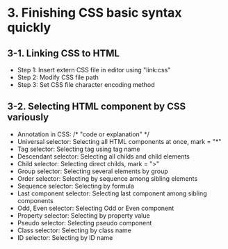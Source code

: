 # 3. Finishing CSS basic syntax quickly  
  
## 3-1. Linking CSS to HTML  
* Step 1: Insert extern CSS file in editor using "link:css"  
* Step 2: Modify CSS file path  
* Step 3: Set CSS file character encoding method  
  
## 3-2. Selecting HTML component by CSS variously  
* Annotation in CSS: /* "code or explanation" */  
* Universal selector: Selecting all HTML components at once, mark = "*"  
* Tag selector: Selecting tag using tag name  
* Descendant selector: Selecting all childs and child elements  
* Child selector: Selecting direct childs, mark = ">"  
* Group selector: Selecting several elements by group  
* Order selector: Selecting by sequence among sibling elements  
* Sequence selector: Selecting by formula  
* Last component selector: Selecting last component among sibling components  
* Odd, Even selector: Selecting Odd or Even component  
* Property selector: Selecting by property value  
* Pseudo selector: Selecting pseudo component  
* Class selector: Selecting by class name  
* ID selector: Selecting by ID name  
